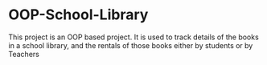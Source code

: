 # OOP-School-Library
This project is an OOP based project. It is used to track details of the books in a school library, and the rentals of those books either by students or by Teachers
